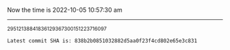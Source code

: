 Now the time is 2022-10-05 10:57:30 am

---

<small>29512138841836129367300151223716097</small>

```txt
Latest commit SHA is: 838b2b0851032882d5aa0f23f4cd802e65e3c831
```
